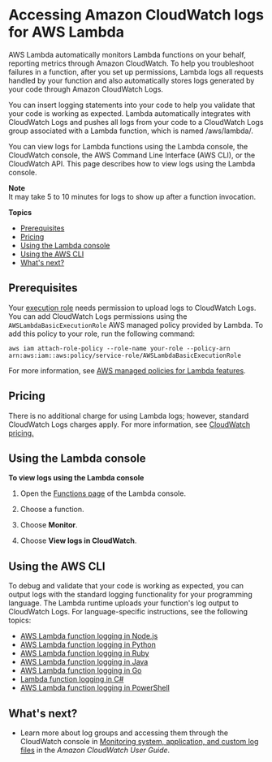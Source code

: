 # Accessing Amazon CloudWatch logs for AWS Lambda<a name="monitoring-cloudwatchlogs"></a>

AWS Lambda automatically monitors Lambda functions on your behalf, reporting metrics through Amazon CloudWatch\. To help you troubleshoot failures in a function, after you set up permissions, Lambda logs all requests handled by your function and also automatically stores logs generated by your code through Amazon CloudWatch Logs\. 

You can insert logging statements into your code to help you validate that your code is working as expected\. Lambda automatically integrates with CloudWatch Logs and pushes all logs from your code to a CloudWatch Logs group associated with a Lambda function, which is named /aws/lambda/*<function name>*\.

You can view logs for Lambda functions using the Lambda console, the CloudWatch console, the AWS Command Line Interface \(AWS CLI\), or the CloudWatch API\. This page describes how to view logs using the Lambda console\.

**Note**  
It may take 5 to 10 minutes for logs to show up after a function invocation\.

**Topics**
+ [Prerequisites](#monitoring-cloudwatchlogs-prereqs)
+ [Pricing](#monitoring-cloudwatchlogs-pricing)
+ [Using the Lambda console](#monitoring-cloudwatchlogs-console)
+ [Using the AWS CLI](#monitoring-cloudwatchlogs-cli)
+ [What's next?](#monitoring-cloudwatchlogs-next-up)

## Prerequisites<a name="monitoring-cloudwatchlogs-prereqs"></a>

Your [execution role](lambda-intro-execution-role.md) needs permission to upload logs to CloudWatch Logs\. You can add CloudWatch Logs permissions using the `AWSLambdaBasicExecutionRole` AWS managed policy provided by Lambda\. To add this policy to your role, run the following command:

```
aws iam attach-role-policy --role-name your-role --policy-arn arn:aws:iam::aws:policy/service-role/AWSLambdaBasicExecutionRole
```

For more information, see [AWS managed policies for Lambda features](lambda-intro-execution-role.md)\.

## Pricing<a name="monitoring-cloudwatchlogs-pricing"></a>

There is no additional charge for using Lambda logs; however, standard CloudWatch Logs charges apply\. For more information, see [CloudWatch pricing\.](https://aws.amazon.com/cloudwatch/pricing/)

## Using the Lambda console<a name="monitoring-cloudwatchlogs-console"></a>

**To view logs using the Lambda console**

1. Open the [Functions page](https://console.aws.amazon.com/lambda/home#/functions) of the Lambda console\.

1. Choose a function\.

1. Choose **Monitor**\.

1. Choose **View logs in CloudWatch**\.

## Using the AWS CLI<a name="monitoring-cloudwatchlogs-cli"></a>

To debug and validate that your code is working as expected, you can output logs with the standard logging functionality for your programming language\. The Lambda runtime uploads your function's log output to CloudWatch Logs\. For language\-specific instructions, see the following topics:
+  [AWS Lambda function logging in Node\.js](nodejs-logging.md) 
+  [AWS Lambda function logging in Python](python-logging.md) 
+  [AWS Lambda function logging in Ruby](ruby-logging.md) 
+  [AWS Lambda function logging in Java](java-logging.md) 
+  [AWS Lambda function logging in Go](golang-logging.md) 
+  [Lambda function logging in C\#](csharp-logging.md) 
+  [AWS Lambda function logging in PowerShell](powershell-logging.md) 

## What's next?<a name="monitoring-cloudwatchlogs-next-up"></a>
+ Learn more about log groups and accessing them through the CloudWatch console in [Monitoring system, application, and custom log files](https://docs.aws.amazon.com/AmazonCloudWatch/latest/DeveloperGuide/WhatIsCloudWatchLogs.html) in the *Amazon CloudWatch User Guide*\.